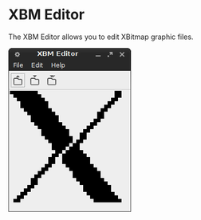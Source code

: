 # XBM Editor

The XBM Editor allows you to edit XBitmap graphic files.

!["Screenshot of the XBM Editor"](https://github.com/ikem-krueger/xbm-editor/blob/master/Screenshots/xbm-editor.png)
